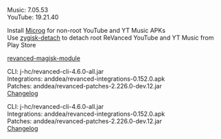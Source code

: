 Music: 7.05.53  
YouTube: 19.21.40  

Install [Microg](https://github.com/ReVanced/GmsCore/releases) for non-root YouTube and YT Music APKs  
Use [zygisk-detach](https://github.com/j-hc/zygisk-detach) to detach root ReVanced YouTube and YT Music from Play Store  

[revanced-magisk-module](https://github.com/j-hc/revanced-magisk-module)
  
CLI: j-hc/revanced-cli-4.6.0-all.jar  
Integrations: anddea/revanced-integrations-0.152.0.apk  
Patches: anddea/revanced-patches-2.226.0-dev.12.jar  
[Changelog](https://github.com/anddea/revanced-patches/releases/tag/v2.226.0-dev.12)

CLI: j-hc/revanced-cli-4.6.0-all.jar  
Integrations: anddea/revanced-integrations-0.152.0.apk  
Patches: anddea/revanced-patches-2.226.0-dev.12.jar  
[Changelog](https://github.com/anddea/revanced-patches/releases/tag/v2.226.0-dev.12)  
